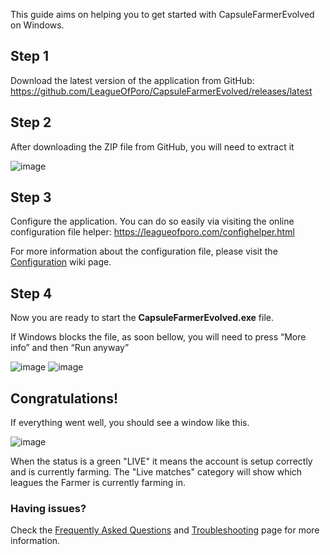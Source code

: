 This guide aims on helping you to get started with CapsuleFarmerEvolved on Windows. 

## Step 1

Download the latest version of the application from GitHub: https://github.com/LeagueOfPoro/CapsuleFarmerEvolved/releases/latest

## Step 2

After downloading the ZIP file from GitHub, you will need to extract it

![image](https://user-images.githubusercontent.com/95635582/216310597-361c858b-5a4d-431d-869b-ddeebf86b428.png)

## Step 3

Configure the application. 
You can do so easily via visiting the online configuration file helper: https://leagueofporo.com/confighelper.html

For more information about the configuration file, please visit the [Configuration](https://github.com/LeagueOfPoro/CapsuleFarmerEvolved/wiki/Configuration) wiki page.

## Step 4

Now you are ready to start the **CapsuleFarmerEvolved.exe** file.

If Windows blocks the file, as soon bellow, you will need to press “More info” and then “Run anyway”

![image](https://user-images.githubusercontent.com/95635582/216311348-d30a1ee5-9ec1-4f2c-9f40-44edaa58ba02.png)
![image](https://user-images.githubusercontent.com/95635582/216311385-c68af69a-be12-4633-a30f-b94e35aa97ab.png)

## Congratulations!

If everything went well, you should see a window like this.

![image](https://user-images.githubusercontent.com/95635582/216311639-92e529c4-c57a-4f0f-a2e9-93530b710db9.png)

When the status is a green "LIVE" it means the account is setup correctly and is currently farming. The "Live matches" category will show which leagues the Farmer is currently farming in.

### Having issues?

Check the [Frequently Asked Questions](Frequently-Asked-Questions) and [Troubleshooting](Troubleshooting) page for more information.